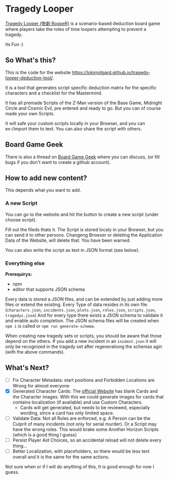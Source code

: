 # Tragedy Looper

[Tragedy Looper (惨劇 RoopeR)](https://boardgamegeek.com/boardgame/148319/tragedy-looper)
is a scenario-based deduction board game where players take the roles of time
loopers attempting to prevent a tragedy.

Its Fun :)

## So What's this?

This is the code for the website <https://lokimidgard.github.io/tragedy-looper-deduction-tool/>.

It is a tool that generates script specific deduction matrix for the specific
characters and a checklist for the Mastermind.

It has all premade Scripts of the Z-Man version of the Base Game, Midnight
Circle and Cosmic Evil, pre entered and ready to go. But you can of course made
your own Scripts.

It will safe your custom scripts locally in your Browser, and you can ex-/import
them to text. You can also share the script with others.

## Board Game Geek

There is also a thread on [Board Game Geek](https://boardgamegeek.com/thread/3066363/website-generate-script-specific-mastermind-and-pl) where you can discuss, (or fill bugs if you don't want to create a github account).

## How to add new content?

This depends what you want to add.

### A new Script

You can go to the website and hit the button to create a new script (under choose script).

Fill out the fileds thats it. The Script is stored localy in your Browser, but you can send it to other persons. Changeng Browser or deleting the Application Data of the Website, will delete that. You have been warned.

You can also write the script as text in JSON format (see below).

### Everything else

**Prerequirys:**

- npm
- editor that supports JSON schema

Every data is stored a JSON files, and can be extended by just adding more files or extend the existing. Every Type of data resides in its own file. (`characters.json`, `incidents.json`, `plots.json`, `roles.json`, `scripts.json`, `tragedys.json`) And for every type there exists a JSON schema to validate it and enable auto completion.  The JSON schema files will be created when `npm i` is called or `npm run generate-schema`.

When creating new tragedy sets or scripts, you should be aware that those depend on the others.
If you add a new incident in an `inident.json` it will only be recognized in the tragedy set after regenerationg the schemas agin (with the above commands).


## What's Next?

- [ ] Fix Character Metadata: start positions and Forbidden Locations are Wrong for almost everyone
- [x] Generated Character Cards: The
  [official Website](http://bakafire.main.jp/rooper/sr_dl_04_sozai.htm) has
  blank Cards and the Character images. With this we could generate images for
  cards that contains localization (if available) and use Custom Characters.
  - Cards will get generated, but needs to be reviewed, especially wording, since a card has only limited space.
- [ ] Validate Data: Not all Rules are enforced, e.g. A Person can be the
  Culprit of many incidents (not only for serial murder). Or a Script may have
  the wrong roles. This would brake some Another Horizon Scripts (which is a good
  thing I guess)
- [ ] Persist Player Aid Choices, so an accidental reload will not delete every thing…
- [ ] Better Localization, with placeholders, so there would be less text overall and it is the same for the same actions.

Not sure when or if I will do anything of this, It is good enough for now I guess.
